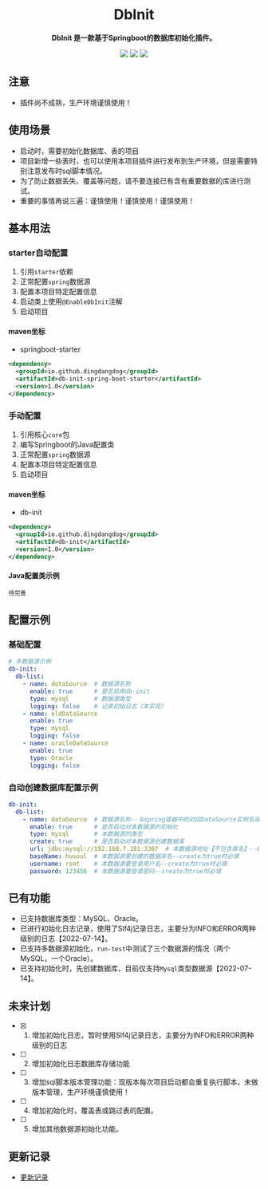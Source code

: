 
<div align="center">
  <h1> DbInit </h1>
</div>
<p align="center">
	<strong>DbInit 是一款基于Springboot的数据库初始化插件。</strong>
</p>
<p align="center">
  <!-- <img src="https://img.shields.io/github/v/release/mereithhh/van-blog?display_name=tag" /> -->
  <img src="https://img.shields.io/github/stars/DingDangDog/db-init" />
  <img src="https://img.shields.io/bitbucket/issues/DingDangDog/db-init" />
  <!-- <img src="https://github.com/DingDangDog/db-init/workflows/release/badge.svg" /> -->
  <img src="https://img.shields.io/badge/license-MIT-yellow.svg" />
</p>

## 注意
- 插件尚不成熟，生产环境谨慎使用！

## 使用场景
- 启动时，需要初始化数据库、表的项目
- 项目新增一些表时，也可以使用本项目插件进行发布到生产环境，但是需要特别注意发布时sql脚本情况。
- 为了防止数据丢失、覆盖等问题，请不要连接已有含有重要数据的库进行测试。
- 重要的事情再说三遍：谨慎使用！谨慎使用！谨慎使用！

## 基本用法
### starter自动配置
1. 引用``starter``依赖
2. 正常配置``spring``数据源
3. 配置本项目特定配置信息
4. 启动类上使用``@EnableDbInit``注解
5. 启动项目

#### maven坐标

- springboot-starter

```xml
<dependency>
  <groupId>io.github.dingdangdog</groupId>
  <artifactId>db-init-spring-boot-starter</artifactId>
  <version>1.0</version>
</dependency>
```

### 手动配置
1. 引用核心`core`包
2. 编写Springboot的Java配置类
3. 正常配置``spring``数据源
4. 配置本项目特定配置信息
5. 启动项目

#### maven坐标

- db-init

```xml
<dependency>
  <groupId>io.github.dingdangdog</groupId>
  <artifactId>db-init</artifactId>
  <version>1.0</version>
</dependency>
```

#### Java配置类示例

```java
待完善
```

## 配置示例
### 基础配置
```yaml
# 多数据源示例
db-init:
  db-list:
    - name: dataSource  # 数据源名称
      enable: true      # 是否启用db-init
      type: mysql       # 数据源类型
      logging: false    # 记录初始日志（未实现）
    - name: oldDataSource
      enable: true
      type: mysql
      logging: false
    - name: oracleDataSource
      enable: true
      type: Oracle
      logging: false
```

### 自动创建数据库配置示例

```yaml
db-init:
  db-list:
    - name: dataSource  # 数据源名称--与spring容器中的对应DataSource实例名保持一致
      enable: true      # 是否启动对本数据源的初始化
      type: mysql       # 本数据源的类型
      create: true      # 是否启动对本数据源创建数据库
      url: jdbc:mysql://192.168.7.181:3307  # 本数据源地址【不包含库名】--create为true时必填
      baseName: husoul  # 本数据源要创建的数据库名--create为true时必填
      username: root    # 本数据源要登录用户名--create为true时必填
      password: 123456  # 本数据源要登录密码--create为true时必填
```

## 已有功能
- 已支持数据库类型：MySQL、Oracle。
- 已进行初始化日志记录，使用了Slf4j记录日志，主要分为INFO和ERROR两种级别的日志【2022-07-14】。
- 已支持多数据源初始化，``run-test``中测试了三个数据源的情况（两个MySQL，一个Oracle）。
- 已支持初始化时，先创建数据库，目前仅支持`Mysql`类型数据源【2022-07-14】。

## 未来计划
- [x] 1. 增加初始化日志，暂时使用Slf4j记录日志，主要分为INFO和ERROR两种级别的日志
- [ ] 2. 增加初始化日志数据库存储功能
- [ ] 3. 增加sql脚本版本管理功能：现版本每次项目启动都会重复执行脚本，未做版本管理，生产环境谨慎使用！
- [ ] 4. 增加初始化时，覆盖表或跳过表的配置。
- [ ] 5. 增加其他数据源初始化功能。

## 更新记录
- [更新记录](#)


